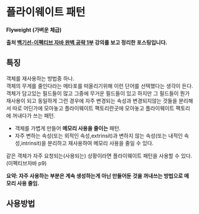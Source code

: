 # 플라이웨이트 패턴
**Flyweight (가벼운 체급)**   

**출처 [백기선-이펙티브 자바 완벽 공략 1부](https://www.inflearn.com/course/%EC%9D%B4%ED%8E%99%ED%8B%B0%EB%B8%8C-%EC%9E%90%EB%B0%94-1) 강의를 보고 정리한 포스팅입니다.** 


## 특징 
객체를 재사용하는 방법중 하나.  
객체의 무게를 줄인다라는 메타포를 떠올리기위해 이런 단어를 선택했다는 생각이 든다.  
객체가 담고있는 필드들이 많고 그중에 무거운 필드들이 있고 하지만 그 필드들이 뭔가 재사용이 되고 동일하게 그런 경우에 자주 변경되는 속성과 변경되지않는 것들을 분리해서 따로 어딘가에 모아놓고 플라이웨이트 팩토리란곳에 모아놓고 플라이웨이트 팩토리에 꺼내다가 쓰는 패턴.
* 객체를 가볍게 만들어 **메모리 사용을 줄이는** 패턴.
* 자주 변하는 속성(또는 외적인 속성,extrinsit)과 변하지 않는 속성(또는 내적인 속성,intrinsit)을 분리하고 재사용하여 메모리 사용을 줄일 수 있다.


같은 객체가 자주 요청되는(사용되는) 상황이라면 플라이웨이트 패턴을 사용할 수 있다.(이펙티브자바 p9)

**요약: 자주 사용하는 부분은 계속 생성하는게 아닌 만들어둔 것을 꺼내쓰는 방법으로 메모리 사용 줄임.**


## 사용방법